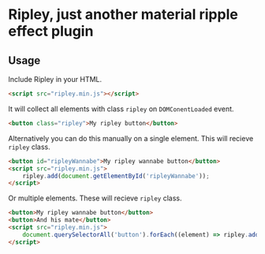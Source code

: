 # Ripley, just another material ripple effect plugin

## Usage

Include Ripley in your HTML.

```html
<script src="ripley.min.js"></script>
```

It will collect all elements with class `ripley` on `DOMConentLoaded` event.

```html
<button class="ripley">My ripley button</button>
```

Alternatively you can do this manually on a single element. This will recieve `ripley` class.

```html
<button id="ripleyWannabe">My ripley wannabe button</button>
<script src="ripley.min.js">
    ripley.add(document.getElementById('ripleyWannabe'));
</script>
```

Or multiple elements. These will recieve `ripley` class.

```html
<button>My ripley wannabe button</button>
<button>And his mate</button>
<script src="ripley.min.js">
    document.querySelectorAll('button').forEach((element) => ripley.add(element));
</script>
```